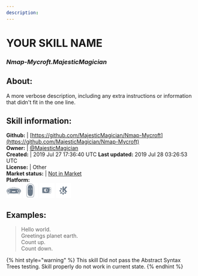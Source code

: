 ```yaml
---  
description:   
---  
```

# YOUR SKILL NAME  
### _Nmap-Mycroft.MajesticMagician_  
## About:  
A more verbose description, including any extra instructions or
information that didn't fit in the one line.

## Skill information:  
**Github:** | [https://github.com/MajesticMagician/Nmap-Mycroft](https://github.com/MajesticMagician/Nmap-Mycroft)  
**Owner:** | [@MajesticMagician](https://github.com/MajesticMagician)  
**Created:** | 2019 Jul 27 17:36:40 UTC  **Last updated:** 2019 Jul 28 03:26:53 UTC  
**License:** | Other  
**Market status:** | [Not in Market](https://market.mycroft.ai/skill/)  
**Platform:**  
 ![](../.gitbook/assets/mark-1-icon.png)  ![](../.gitbook/assets/mark-2-icon.png)  ![](../.gitbook/assets/picroft-icon.png)  ![](../.gitbook/assets/kde.png)   
## Examples:  
> Hello world.  
> Greetings planet earth.  
> Count up.  
> Count down.  
  
{% hint style="warning" %}
This skill Did not pass the Abstract Syntax Trees testing. Skill properly do not work in current state.
{% endhint %}
